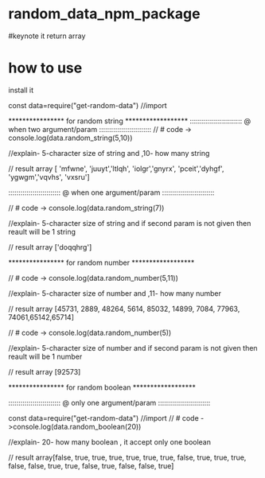 ﻿# random_data_npm_package


#keynote
it return array




# how to use
install it 

const data=require("get-random-data")  //import



**************** for random string ******************
 ::::::::::::::::::::::::::
 @ when two argument/param
::::::::::::::::::::::::::
// #  code -> console.log(data.random_string(5,10))
  
//explain- 5-character size of string and ,10- how many string

// result  array [ 'mfwne', 'juuyt','ltlqh', 'iolgr','gnyrx', 'pceit','dyhgf', 'ygwgm','vqvhs', 'vxsru']


::::::::::::::::::::::::::
@ when one argument/param
::::::::::::::::::::::::::

// #  code -> console.log(data.random_string(7))
  
//explain- 5-character size of string and if second param is not given then reault will be 1 string

// result  array ['doqqhrg']


**************** for random number ******************


// #  code -> console.log(data.random_number(5,11))
  
//explain- 5-character size of number and ,11- how many number

// result  array [45731,  2889, 48264, 5614, 85032, 14899, 7084, 77963, 74061,65142,65714]





// #  code -> console.log(data.random_number(5))
  
//explain- 5-character size of number and if second param is not given then reault will be 1 number

// result  array [92573]

**************** for random boolean ******************

::::::::::::::::::::::::::
@ only one argument/param
::::::::::::::::::::::::::

const data=require("get-random-data")  //import
// #  code ->console.log(data.random_boolean(20))
  
//explain-  20- how many  boolean , it accept only one boolean

// result  array[false, true,  true,  true, true,  true,  true,  false, true,  true,  true,  false, false, true,  true,  false, true,  false, false, true]
